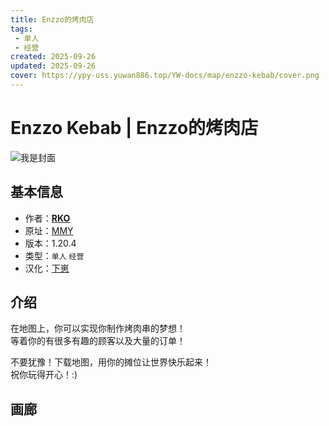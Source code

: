 ```yaml
---
title: Enzzo的烤肉店
tags: 
 - 单人
 - 经营
created: 2025-09-26
updated: 2025-09-26
cover: https://ypy-uss.yuwan886.top/YW-docs/map/enzzo-kebab/cover.png
---
```


# Enzzo Kebab | Enzzo的烤肉店
![我是封面](https://ypy-uss.yuwan886.top/YW-docs/map/enzzo-kebab/cover.png)
## 基本信息

- 作者：[**RKO**](https://minecraftmapy.pl/index.php/profil/RKO)
- 原址：[MMY](https://minecraftmapy.pl/index.php/mapa/5wZAxv)
- 版本：1.20.4
- 类型：`单人` `经营`
- 汉化：[下崽](https://pan.quark.cn/s/90de9354a7a5)

## 介绍

在地图上，你可以实现你制作烤肉串的梦想！   
等着你的有很多有趣的顾客以及大量的订单！   

不要犹豫！下载地图，用你的摊位让世界快乐起来！   
祝你玩得开心！:) 


## 画廊

<Gallery :images="[
  { src: 'https://ypy-uss.yuwan886.top/YW-docs/map/enzzo-kebab/1.png' },
  { src: 'https://ypy-uss.yuwan886.top/YW-docs/map/enzzo-kebab/2.png' },
  { src: 'https://ypy-uss.yuwan886.top/YW-docs/map/enzzo-kebab/3.png' },
  { src: 'https://ypy-uss.yuwan886.top/YW-docs/map/enzzo-kebab/4.png' },
  { src: 'https://ypy-uss.yuwan886.top/YW-docs/map/enzzo-kebab/5.png' },
  { src: 'https://ypy-uss.yuwan886.top/YW-docs/map/enzzo-kebab/6.png' }
]" />